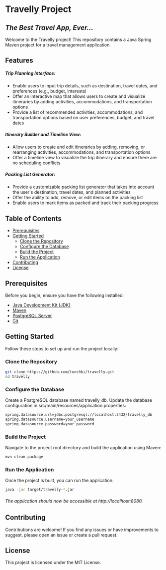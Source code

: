 # Travelly Project
## _The Best Travel App, Ever..._

Welcome to the Travelly project! This repository contains a Java Spring Maven project for a travel management application.

## Features

##### Trip Planning Interface:
- Enable users to input trip details, such as destination, travel dates, and preferences
(e.g., budget, interests)
- Offer an interactive map that allows users to create and visualize itineraries by
adding activities, accommodations, and transportation options
- Provide a list of recommended activities, accommodations, and transportation
options based on user preferences, budget, and travel dates
##### Itinerary Builder and Timeline View:
-  Allow users to create and edit itineraries by adding, removing, or rearranging
activities, accommodations, and transportation options
- Offer a timeline view to visualize the trip itinerary and ensure there are no
scheduling conflicts
##### Packing List Generator:
- Provide a customizable packing list generator that takes into account the user's
destination, travel dates, and planned activities
- Offer the ability to add, remove, or edit items on the packing list
- Enable users to mark items as packed and track their packing progress


## Table of Contents
- [Prerequisites](#prerequisites)
- [Getting Started](#getting-started)
  - [Clone the Repository](#clone-the-repository)
  - [Configure the Database](#configure-the-database)
  - [Build the Project](#build-the-project)
  - [Run the Application](#run-the-application)
- [Contributing](#contributing)
- [License](#license)

## Prerequisites

Before you begin, ensure you have the following installed:

- [Java Development Kit (JDK)](https://www.oracle.com/java/technologies/javase-downloads.html)
- [Maven](https://maven.apache.org/download.cgi)
- [PostgreSQL Server](https://www.postgresql.org/download/)
- [Git](https://git-scm.com/downloads)

## Getting Started

Follow these steps to set up and run the project locally:

### Clone the Repository

```bash
git clone https://github.com/tuechki/travelly.git
cd travelly
```

### Configure the Database

Create a PostgreSQL database named travelly_db. 
Update the database configuration in src/main/resources/application.properties:

```sh
spring.datasource.url=jdbc:postgresql://localhost:5432/travelly_db
spring.datasource.username=your_username
spring.datasource.password=your_password
```



### Build the Project
Navigate to the project root directory and build the application using Maven:

```sh
mvn clean package
```


### Run the Application
Once the project is built, you can run the application:
```sh
java -jar target/travelly-*.jar
```


###### The application should now be accessible at http://localhost:8080.



## Contributing
Contributions are welcome! If you find any issues or have improvements to suggest, please open an issue or create a pull request.

## License
This project is licensed under the MIT License.
